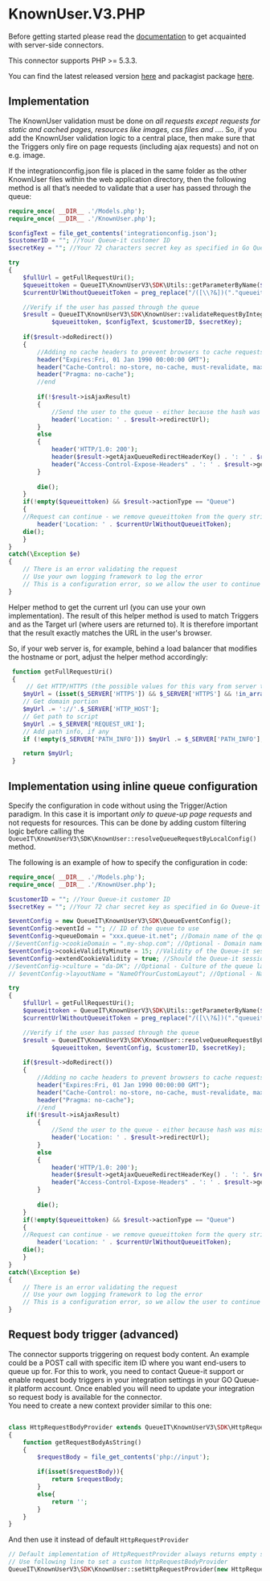 # KnownUser.V3.PHP
Before getting started please read the [documentation](https://github.com/queueit/Documentation/tree/main/serverside-connectors) to get acquainted with server-side connectors.

This connector supports PHP >= 5.3.3.

You can find the latest released version [here](https://github.com/queueit/KnownUser.V3.PHP/releases/latest) and packagist package [here](https://packagist.org/packages/queueit/knownuserv3).

## Implementation
The KnownUser validation must be done on *all requests except requests for static and cached pages, resources like images, css files and ...*. 
So, if you add the KnownUser validation logic to a central place, then make sure that the Triggers only fire on page requests (including ajax requests) and not on e.g. image.

If the integrationconfig.json file is placed in the same folder as the other KnownUser files within the web application directory, 
then the following method is all that’s needed to validate that a user has passed through the queue:
 
```php
require_once( __DIR__ .'/Models.php');
require_once( __DIR__ .'/KnownUser.php');

$configText = file_get_contents('integrationconfig.json');
$customerID = ""; //Your Queue-it customer ID
$secretKey = ""; //Your 72 characters secret key as specified in Go Queue-it self-service platform

try
{
    $fullUrl = getFullRequestUri();
    $queueittoken = QueueIT\KnownUserV3\SDK\Utils::getParameterByName($fullUrl, QueueIT\KnownUserV3\SDK\KnownUser::QueueItTokenKey);
    $currentUrlWithoutQueueitToken = preg_replace("/([\\?&])("."queueittoken"."=[^&]*)/i", "", $fullUrl);

    //Verify if the user has passed through the queue
    $result = QueueIT\KnownUserV3\SDK\KnownUser::validateRequestByIntegrationConfig($currentUrlWithoutQueueitToken, 
			$queueittoken, $configText, $customerID, $secretKey);
		
    if($result->doRedirect())
    {
        //Adding no cache headers to prevent browsers to cache requests
        header("Expires:Fri, 01 Jan 1990 00:00:00 GMT");
        header("Cache-Control: no-store, no-cache, must-revalidate, max-age=0");
        header("Pragma: no-cache");
        //end
    
        if(!$result->isAjaxResult)
        {
            //Send the user to the queue - either because the hash was missing or because it was invalid
            header('Location: ' . $result->redirectUrl);		            
        }
        else
        {
            header('HTTP/1.0: 200');
            header($result->getAjaxQueueRedirectHeaderKey() . ': ' . $result->getAjaxRedirectUrl());            
            header("Access-Control-Expose-Headers" . ': ' . $result->getAjaxQueueRedirectHeaderKey());            
        }
		
        die();
    }
    if(!empty($queueittoken) && $result->actionType == "Queue")
    {        
	//Request can continue - we remove queueittoken from the query string to avoid sharing a user specific token
        header('Location: ' . $currentUrlWithoutQueueitToken);
	die();
    }
}
catch(\Exception $e)
{
    // There is an error validating the request
    // Use your own logging framework to log the error
    // This is a configuration error, so we allow the user to continue
}
```

Helper method to get the current url (you can use your own implementation).
The result of this helper method is used to match Triggers and as the Target url (where users are returned to).
It is therefore important that the result exactly matches the URL in the user's browser.

So, if your web server is, for example, behind a load balancer that modifies the hostname or port, adjust the helper method accordingly:
```php
 function getFullRequestUri()
 {
     // Get HTTP/HTTPS (the possible values for this vary from server to server)
    $myUrl = (isset($_SERVER['HTTPS']) && $_SERVER['HTTPS'] && !in_array(strtolower($_SERVER['HTTPS']),array('off','no'))) ? 'https' : 'http';
    // Get domain portion
    $myUrl .= '://'.$_SERVER['HTTP_HOST'];
    // Get path to script
    $myUrl .= $_SERVER['REQUEST_URI'];
    // Add path info, if any
    if (!empty($_SERVER['PATH_INFO'])) $myUrl .= $_SERVER['PATH_INFO'];

    return $myUrl; 
 }
```

## Implementation using inline queue configuration
Specify the configuration in code without using the Trigger/Action paradigm. In this case it is important *only to queue-up page requests* and not requests for resources. 
This can be done by adding custom filtering logic before calling the `QueueIT\KnownUserV3\SDK\KnownUser::resolveQueueRequestByLocalConfig()` method. 

The following is an example of how to specify the configuration in code:

```php
require_once( __DIR__ .'/Models.php');
require_once( __DIR__ .'/KnownUser.php');

$customerID = ""; //Your Queue-it customer ID
$secretKey = ""; //Your 72 char secret key as specified in Go Queue-it self-service platform

$eventConfig = new QueueIT\KnownUserV3\SDK\QueueEventConfig();
$eventConfig->eventId = ""; // ID of the queue to use
$eventConfig->queueDomain = "xxx.queue-it.net"; //Domain name of the queue.
//$eventConfig->cookieDomain = ".my-shop.com"; //Optional - Domain name where the Queue-it session cookie should be saved.
$eventConfig->cookieValidityMinute = 15; //Validity of the Queue-it session cookie should be positive number.
$eventConfig->extendCookieValidity = true; //Should the Queue-it session cookie validity time be extended each time the validation runs? 
//$eventConfig->culture = "da-DK"; //Optional - Culture of the queue layout in the format specified here: https://msdn.microsoft.com/en-us/library/ee825488(v=cs.20).aspx. If unspecified then settings from Event will be used.
// $eventConfig->layoutName = "NameOfYourCustomLayout"; //Optional - Name of the queue layout. If unspecified then settings from Event will be used.

try
{    
    $fullUrl = getFullRequestUri();
    $queueittoken = QueueIT\KnownUserV3\SDK\Utils::getParameterByName($fullUrl, QueueIT\KnownUserV3\SDK\KnownUser::QueueItTokenKey);
    $currentUrlWithoutQueueitToken = preg_replace("/([\\?&])("."queueittoken"."=[^&]*)/i", "", $fullUrl);

    //Verify if the user has passed through the queue
    $result = QueueIT\KnownUserV3\SDK\KnownUser::resolveQueueRequestByLocalConfig($currentUrlWithoutQueueitToken, 
			$queueittoken, $eventConfig, $customerID, $secretKey);
	
    if($result->doRedirect())
    {
        //Adding no cache headers to prevent browsers to cache requests
        header("Expires:Fri, 01 Jan 1990 00:00:00 GMT");
        header("Cache-Control: no-store, no-cache, must-revalidate, max-age=0");
        header("Pragma: no-cache");
        //end
	 if(!$result->isAjaxResult)
        {
            //Send the user to the queue - either because hash was missing or because is was invalid
            header('Location: ' . $result->redirectUrl);		            
        }
        else
        {
            header('HTTP/1.0: 200');
            header($result->getAjaxQueueRedirectHeaderKey() . ': '. $result->getAjaxRedirectUrl());            
            header("Access-Control-Expose-Headers" . ': ' . $result->getAjaxQueueRedirectHeaderKey());            
        }
        
        die();
    }
    if(!empty($queueittoken) && $result->actionType == "Queue")
    {        
	//Request can continue - we remove queueittoken form the query string parameter to avoid sharing of user specific token
        header('Location: ' . $currentUrlWithoutQueueitToken);
	die();
    }
}
catch(\Exception $e)
{
    // There is an error validating the request
    // Use your own logging framework to log the error
    // This is a configuration error, so we allow the user to continue
}
```
## Request body trigger (advanced)

The connector supports triggering on request body content. An example could be a POST call with specific item ID where you want end-users to queue up for.
For this to work, you need to contact Queue-it support or enable request body triggers in your integration settings in your GO Queue-it platform account.
Once enabled you will need to update your integration so request body is available for the connector.  
You need to create a new context provider similar to this one:

```php

class HttpRequestBodyProvider extends QueueIT\KnownUserV3\SDK\HttpRequestProvider
{
    function getRequestBodyAsString()
    {
        $requestBody = file_get_contents('php://input');

        if(isset($requestBody)){
            return $requestBody;
        }
        else{
            return '';            
        }
    }
}

```

And then use it instead of default `HttpRequestProvider`

```php
// Default implementation of HttpRequestProvider always returns empty string as request body. 
// Use following line to set a custom httpRequestBodyProvider
QueueIT\KnownUserV3\SDK\KnownUser::setHttpRequestProvider(new HttpRequestBodyProvider());
```
